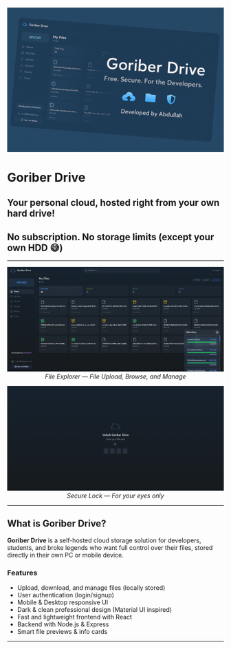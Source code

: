 <p align="center">
  <img src="https://raw.githubusercontent.com/abdullah-al-mridul/goriber-drive/refs/heads/main/public/img/20250706_1717_Goriber%20Drive%20Banner_remix_01jzfq4e8yeceay755vprya5ky.png" alt="Goriber Drive Banner" width="800"/>
</p>

# Goriber Drive

## Your personal cloud, hosted right from your own hard drive!

## No subscription. No storage limits (except your own HDD 😅)

---

<p align="center">
  <img src="https://raw.githubusercontent.com/abdullah-al-mridul/goriber-drive/refs/heads/main/public/img/goriber-drive-banner.png" alt="Goriber Drive Homepage" width="800"/>
  <br/><em>File Explorer — File Upload, Browse, and Manage</em>
</p>

<p align="center">
  <img src="https://raw.githubusercontent.com/abdullah-al-mridul/goriber-drive/refs/heads/main/public/img/lock-screen.png" alt="Goriber Drive Login Page" width="800"/>
  <br/><em>Secure Lock — For your eyes only</em>
</p>

---

## What is Goriber Drive?

**Goriber Drive** is a self-hosted cloud storage solution for developers, students, and broke legends who want full control over their files, stored directly in their own PC or mobile device.

### Features

- Upload, download, and manage files (locally stored)
- User authentication (login/signup)
- Mobile & Desktop responsive UI
- Dark & clean professional design (Material UI inspired)
- Fast and lightweight frontend with React
- Backend with Node.js & Express
- Smart file previews & info cards

---
